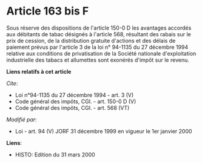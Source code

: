# Article 163 bis F

Sous réserve des dispositions de l'article 150-0 D les avantages accordés aux débitants de tabac désignés à l'article 568,
résultant des rabais sur le prix de cession, de la distribution gratuite d'actions et des délais de paiement prévus par
l'article 3 de la loi n° 94-1135 du 27 décembre 1994 relative aux conditions de privatisation de la Société nationale
d'exploitation industrielle des tabacs et allumettes sont exonérés d'impôt sur le revenu.

**Liens relatifs à cet article**

_Cite_:

  - Loi n°94-1135 du 27 décembre 1994 - art. 3 (V)
  - Code général des impôts, CGI. - art. 150-0 D (V)
  - Code général des impôts, CGI. - art. 568 (VT)

_Modifié par_:

  - Loi - art. 94 (V) JORF 31 décembre 1999 en vigueur le 1er janvier 2000

**Liens**:

  - HISTO: Edition du 31 mars 2000
